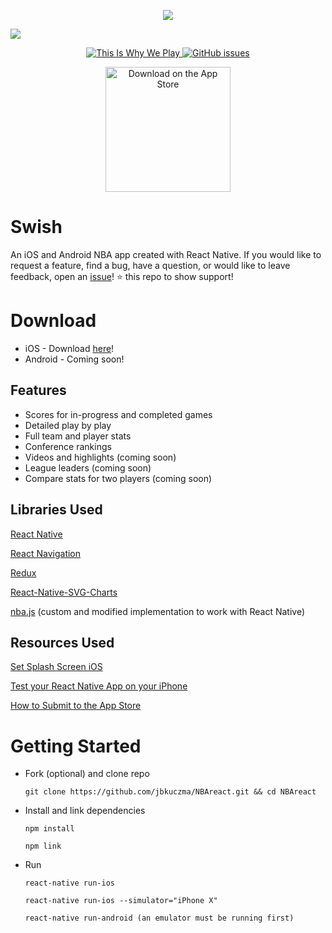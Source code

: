 <p align="center">
  <img src="https://github.com/jbkuczma/NBAreact/blob/v2.0_rewrite/media/swish_app.png">
</p>

![](https://github.com/jbkuczma/NBAreact/blob/v2.0_rewrite/media/swish_github.png)

<p align="center">
  <a href="">
     <img src="https://img.shields.io/badge/%F0%9F%8F%80-This%20Is%20Why%20We%20Play-blue.svg?&style=flat-square" alt="This Is Why We Play">
  </a>
  <a href="https://github.com/jbkuczma/NBAreact/issues">
    <img src="https://img.shields.io/github/issues/jbkuczma/NBAreact.svg?style=flat-square" alt="GitHub issues">
  </a>
</p>
<p align="center">
  <a href="https://itunes.apple.com/us/app/swish-basketball-stats/id1361567861">
    <img alt="Download on the App Store" title="App Store" src="http://i.imgur.com/0n2zqHD.png" width="200">
  </a>
</p>

# Swish
An iOS and Android NBA app created with React Native. If you would like to request a feature, find a bug, have a question, or would like to leave feedback, open an [issue](https://github.com/jbkuczma/NBAreact/issues)! ⭐️ this repo to show support!

# Download
- iOS - Download [here](https://itunes.apple.com/us/app/swish-basketball-stats/id1361567861)!
- Android - Coming soon!

## Features
- Scores for in-progress and completed games
- Detailed play by play
- Full team and player stats
- Conference rankings
- Videos and highlights (coming soon)
- League leaders (coming soon)
- Compare stats for two players (coming soon)

## Libraries Used
[React Native](https://github.com/facebook/react-native)

[React Navigation](https://reactnavigation.org/)

[Redux](https://redux.js.org/)

[React-Native-SVG-Charts](https://github.com/JesperLekland/react-native-svg-charts)

[nba.js](https://github.com/kshvmdn/nba.js) (custom and modified implementation to work with React Native)

## Resources Used
[Set Splash Screen iOS](https://medium.com/the-react-native-log/change-default-launch-screen-in-react-native-ios-app-544f94f1e947)

[Test your React Native App on your iPhone](https://medium.com/react-native-development/deploying-a-react-native-app-for-ios-pt-1-a79dfd15acb8)

[How to Submit to the App Store](https://clearbridgemobile.com/how-to-submit-an-app-to-the-app-store/)

# Getting Started

  - Fork (optional) and clone repo

        git clone https://github.com/jbkuczma/NBAreact.git && cd NBAreact

  - Install and link dependencies

        npm install

        npm link

  - Run

        react-native run-ios

        react-native run-ios --simulator="iPhone X"

        react-native run-android (an emulator must be running first)
